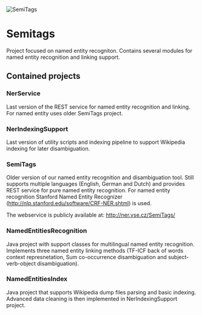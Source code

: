 ![SemiTags](http://ner.vse.cz/SemiTags/images/SemiTags.png)

Semitags
========

Project focused on named entity recogniton. Contains several modules for named entity recognition and linking support.

## Contained projects

### NerService

Last version of the REST service for named entity recognition and linking. For named entity uses older SemiTags project.

### NerIndexingSupport

Last version of utility scripts and indexing pipeline to support Wikipedia indexing for later disambiguation.

### SemiTags

Older version of our named entity recognition and disambiguation tool. Still supports multiple languages (English, German and Dutch) and provides REST service for pure named entity recognition. For named entity recognition Stanford Named Entity Recognizer (http://nlp.stanford.edu/software/CRF-NER.shtml) is used.

The webservice is publicly available at: http://ner.vse.cz/SemiTags/

### NamedEntitiesRecognition

Java project with support classes for multilingual named entity recognition. Implements three named entity linking methods (TF-ICF back of words context represnetation, Sum co-occurrence disambiguation and subject-verb-object disambiguation).

### NamedEntitiesIndex

Java project that supports Wikipedia dump files parsing and basic indexing. Advanced data cleaning is then implemented in NerIndexingSupport project.
